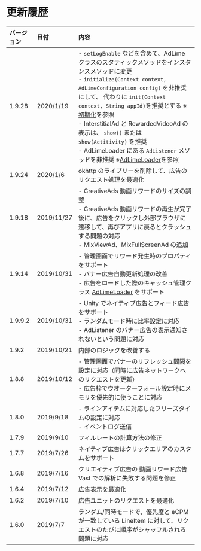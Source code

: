 # 更新履歴

| バージョン| 日付     | 内容                                      |
| :----- | :-------- | :--------------------------------------- |
| 1.9.28 | 2020/1/19  | - `setLogEnable` などを含めて、AdLime クラスのスタティックメソッドをインスタンスメソッドに変更<br>- `initialize(Context context, AdLimeConfiguration config)` を非推奨にして、 代わりに `init(Context context, String appId)`を推奨とする ※[初期化](./init.md)を参照<br>- InterstitialAd と RewardedVideoAd の表示は、 `show()` または `show(Actitivity)` を推奨<br>- AdLimeLoader にある `AdListener` メソッドを非推奨 ※[AdLimeLoader](./adloader.md)を参照|
| 1.9.24 | 2020/1/6   | okhttp のライブリーを削除して、広告のリクエスト処理を最適化|
| 1.9.18 | 2019/11/27 | - CreativeAds 動画リワードのサイズの調整<br> - CreativeAds 動画リワードの再生が完了後に、広告をクリックし外部ブラウザに遷移して、再びアプリに戻るとクラッシュする問題の対応<br>- MixViewAd、MixFullScreenAd の追加|
| 1.9.14 | 2019/10/31 | - 管理画面でリワード発生時のプロパティをサポート<br> - バナー広告自動更新処理の改善<br> - 広告をロードした際のキャッシュ管理クラス [AdLimeLoader](./adloader) をサポート|
| 1.9.9.2| 2019/10/31 | - Unity でネイティブ広告とフィード広告をサポート <br> - ランダムモード時に比率設定に対応 <br> - AdListener のバナー広告の表示通知されないという問題に対応 |
| 1.9.2  | 2019/10/21 | 内部のロジックを改善する|
| 1.8.8  | 2019/10/12 | - 管理画面でバナーのリフレッシュ間隔を設定に対応（同時に広告ネットワークへのリクエストを更新）<br> - 広告枠でウオーターフォール設定時にメモリを優先的に使うことに対応|
| 1.8.0  | 2019/9/18  | - ラインアイテムに対応したフリーズタイムの設定に対応 <br> - イベントログ送信|
| 1.7.9  | 2019/9/10  | フィルレートの計算方法の修正|
| 1.7.7  | 2019/7/26  | ネイティブ広告はクリックエリアのカスタムをサポート|
| 1.6.8  | 2019/7/16  | クリエイティブ広告の 動画リワード広告 Vast での解析に失敗する問題を修正|
| 1.6.4  | 2019/7/12  | 広告表示を最適化|
| 1.6.2  | 2019/7/10  | 広告ユニットのリクエストを最適化|
| 1.6.0  | 2019/7/7   | ランダム/同時モードで、優先度と eCPM が一致している LineItem に対して、リクエストのたびに順序がシャッフルされる問題に対応|
